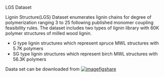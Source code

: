 LGS Dataset

Lignin Structure(LGS) Dataset enumerates lignin chains for degree of polymerization ranging 3 to 25 following published monomer coupling feasibility rules. The dataset includes two types of lignin library with 60K polymer structures of milled wood lignin.

- G type lignin structures which represent spruce MWL structures with 5.7K polymers
- SG type lignin structures which represent birch MWL structures with 56.3K polymers

Daata set can be downloaded from [![image](https://user-images.githubusercontent.com/18223595/129457605-f9f67df5-0d2c-4250-9800-2aaf96c7195f.png)figshare](https://figshare.com/s/f04dbe377992bc8459d9)
